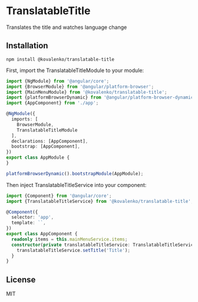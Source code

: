 # TranslatableTitle

Translates the title and watches language change

## Installation

```
npm install @kovalenko/translatable-title
```

First, import the TranslatableTitleModule to your module:

```typescript
import {NgModule} from '@angular/core';
import {BrowserModule} from '@angular/platform-browser';
import {MainMenuModule} from '@kovalenko/translatable-title';
import {platformBrowserDynamic} from '@angular/platform-browser-dynamic';
import {AppComponent} from './app';

@NgModule({
  imports: [
    BrowserModule,
    TranslatableTitleModule
  ],
  declarations: [AppComponent],
  bootstrap: [AppComponent],
})
export class AppModule {
}

platformBrowserDynamic().bootstrapModule(AppModule);
```

Then inject TranslatableTitleService into your component:

```typescript
import {Component} from '@angular/core';
import {TranslatableTitleService} from '@kovalenko/translatable-title';

@Component({
  selector: 'app',
  template: ``,
})
export class AppComponent {
  readonly items = this.mainMenuService.items;
  constructor(private translatableTitleService: TranslatableTitleService) {
    translatableTitleService.setTitle('Title');
  }
}
```


## License

MIT
